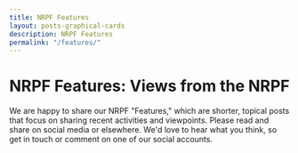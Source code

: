 ```yaml
---
title: NRPF Features
layout: posts-graphical-cards
description: NRPF Features
permalink: "/features/"
---
```


# NRPF Features: Views from the NRPF

We are happy to share our NRPF "Features," which are shorter,
topical posts that focus on sharing recent activities and viewpoints.
Please read and share on social media or elsewhere.
We'd love to hear what you think, so get in touch or comment
on one of our social accounts.

